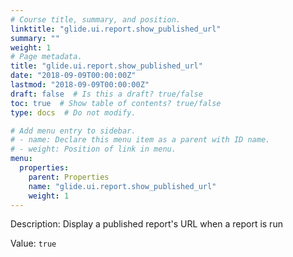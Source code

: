 ```yaml
---
# Course title, summary, and position.
linktitle: "glide.ui.report.show_published_url"
summary: ""
weight: 1
# Page metadata.
title: "glide.ui.report.show_published_url"
date: "2018-09-09T00:00:00Z"
lastmod: "2018-09-09T00:00:00Z"
draft: false  # Is this a draft? true/false
toc: true  # Show table of contents? true/false
type: docs  # Do not modify.

# Add menu entry to sidebar.
# - name: Declare this menu item as a parent with ID name.
# - weight: Position of link in menu.
menu:
  properties:
    parent: Properties
    name: "glide.ui.report.show_published_url"
    weight: 1
---
```


Description: Display a published report's URL when a report is run


Value: `true`